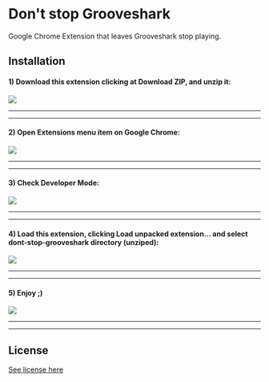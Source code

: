 # Don't stop Grooveshark

Google Chrome Extension that leaves Grooveshark stop playing.

## Installation

#### 1) Download this extension clicking at **Download ZIP**, and unzip it:

![](https://raw.githubusercontent.com/fdaciuk/dont-stop-grooveshark/master/install-images/01-download.png)

----
----

#### 2) Open **Extensions** menu item on Google Chrome:
![](https://raw.githubusercontent.com/fdaciuk/dont-stop-grooveshark/master/install-images/02-extensions.png)

----
----

#### 3) Check **Developer Mode**:
![](https://raw.githubusercontent.com/fdaciuk/dont-stop-grooveshark/master/install-images/03-developer-mode.png)

----
----

#### 4) Load this extension, clicking **Load unpacked extension...** and select **dont-stop-grooveshark** directory (unziped):
![](https://raw.githubusercontent.com/fdaciuk/dont-stop-grooveshark/master/install-images/04-load-extension.png)

----
----

#### 5) Enjoy ;)
![](https://raw.githubusercontent.com/fdaciuk/dont-stop-grooveshark/master/install-images/05-enjoy.png)

----
----

## License

[See license here](https://github.com/fdaciuk/dont-stop-grooveshark/blob/master/LICENSE.md)